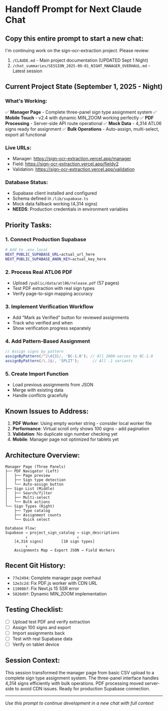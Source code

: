 # Handoff Prompt for Next Claude Chat

## Copy this entire prompt to start a new chat:

I'm continuing work on the sign-ocr-extraction project. Please review:
1. `/CLAUDE.md` - Main project documentation (UPDATED Sept 1 Night)
2. `/chat_summaries/SESSION_2025-09-01_NIGHT_MANAGER_OVERHAUL.md` - Latest session

## Current Project State (September 1, 2025 - Night)

### What's Working:
✅ **Manager Page** - Complete three-panel sign type assignment system
✅ **Mobile Touch** - v2.4 with dynamic MIN_ZOOM working perfectly
✅ **PDF Processing** - Server-side API route operational
✅ **Mock Data** - 4,314 ATL06 signs ready for assignment
✅ **Bulk Operations** - Auto-assign, multi-select, export all functional

### Live URLs:
- Manager: https://sign-ocr-extraction.vercel.app/manager
- Field: https://sign-ocr-extraction.vercel.app/fieldv2
- Validation: https://sign-ocr-extraction.vercel.app/validation

### Database Status:
- Supabase client installed and configured
- Schema defined in `/lib/supabase.ts`
- Mock data fallback working (4,314 signs)
- **NEEDS**: Production credentials in environment variables

## Priority Tasks:

### 1. Connect Production Supabase
```bash
# Add to .env.local
NEXT_PUBLIC_SUPABASE_URL=actual_url_here
NEXT_PUBLIC_SUPABASE_ANON_KEY=actual_key_here
```

### 2. Process Real ATL06 PDF
- Upload `/public/data/atl06/release.pdf` (57 pages)
- Test PDF extraction with real sign types
- Verify page-to-sign mapping accuracy

### 3. Implement Verification Workflow
- Add "Mark as Verified" button for reviewed assignments
- Track who verified and when
- Show verification progress separately

### 4. Add Pattern-Based Assignment
```typescript
// Assign signs by pattern
assignByPattern(/^2\d{3}/, 'BC-1.0'); // All 2000-series to BC-1.0
assignByPattern(/\.1$/, 'SPLIT');      // All .1 variants
```

### 5. Create Import Function
- Load previous assignments from JSON
- Merge with existing data
- Handle conflicts gracefully

## Known Issues to Address:

1. **PDF Worker**: Using empty worker string - consider local worker file
2. **Performance**: Virtual scroll only shows 100 signs - add pagination
3. **Validation**: No duplicate sign number checking yet
4. **Mobile**: Manager page not optimized for tablets yet

## Architecture Overview:

```
Manager Page (Three Panels)
├── PDF Navigator (Left)
│   ├── Page preview
│   ├── Sign type detection
│   └── Auto-assign button
├── Sign List (Middle)
│   ├── Search/filter
│   ├── Multi-select
│   └── Bulk actions
└── Sign Types (Right)
    ├── Type catalog
    ├── Assignment counts
    └── Quick select

Database Flow:
Supabase → project_sign_catalog → sign_descriptions
         ↓                      ↓
    [4,314 signs]        [10 sign types]
         ↓
    Assignments Map → Export JSON → Field Workers
```

## Recent Git History:
- `77e2494`: Complete manager page overhaul
- `12e3c2d`: Fix PDF.js worker with CDN URL
- `119086f`: Fix Next.js 15 SSR error
- `5820d9f`: Dynamic MIN_ZOOM implementation

## Testing Checklist:
- [ ] Upload test PDF and verify extraction
- [ ] Assign 100 signs and export
- [ ] Import assignments back
- [ ] Test with real Supabase data
- [ ] Verify on tablet device

## Session Context:
This session transformed the manager page from basic CSV upload to a complete sign type assignment system. The three-panel interface handles 4,314 signs efficiently with bulk operations. PDF processing moved server-side to avoid CDN issues. Ready for production Supabase connection.

---
*Use this prompt to continue development in a new chat with full context*